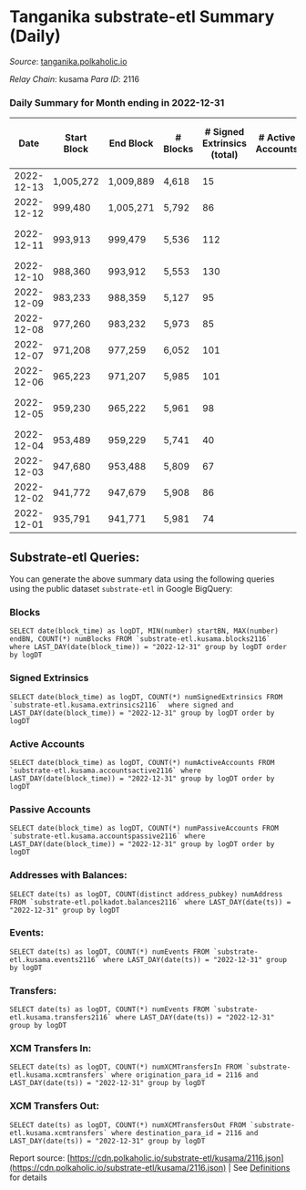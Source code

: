 # Tanganika substrate-etl Summary (Daily)

_Source_: [tanganika.polkaholic.io](https://tanganika.polkaholic.io)

*Relay Chain*: kusama
*Para ID*: 2116



### Daily Summary for Month ending in 2022-12-31


| Date | Start Block | End Block | # Blocks | # Signed Extrinsics (total) | # Active Accounts | # Passive | # New | # Addresses with Balances | # Events | # Transfers | # XCM Transfers In | # XCM Transfers Out | Issues | 
| ---- | ----------- | --------- | -------- | --------------------------- | ----------------- | --------- | ----- | ------------------------- | -------- | ----------- | ------------------ | ------------------- | ------ |
| 2022-12-13 | 1,005,272 | 1,009,889 | 4,618 | 15 |  |  |  |  | 66,823 | 15  |   |   |  |
| 2022-12-12 | 999,480 | 1,005,271 | 5,792 | 86 |  |  |  |  | 84,034 | 71  |   |   |  |
| 2022-12-11 | 993,913 | 999,479 | 5,536 | 112 |  |  |  |  | 79,423 | 94  |   |   | 31 missing (0.56%) |
| 2022-12-10 | 988,360 | 993,912 | 5,553 | 130 |  |  |  |  | 79,627 | 74  |   |   |  |
| 2022-12-09 | 983,233 | 988,359 | 5,127 | 95 |  |  |  |  | 77,395 | 58  |   |   |  |
| 2022-12-08 | 977,260 | 983,232 | 5,973 | 85 |  |  |  |  | 89,498 | 62  |   |   |  |
| 2022-12-07 | 971,208 | 977,259 | 6,052 | 101 |  |  |  |  | 90,813 | 89  |   |   |  |
| 2022-12-06 | 965,223 | 971,207 | 5,985 | 101 |  |  |  | 3,213 | 90,696 | 78  |   |   |  |
| 2022-12-05 | 959,230 | 965,222 | 5,961 | 98 |  |  |  |  | 90,602 | 75  |   |   | 32 missing (0.53%) |
| 2022-12-04 | 953,489 | 959,229 | 5,741 | 40 |  |  |  |  | 86,799 | 14  |   |   |  |
| 2022-12-03 | 947,680 | 953,488 | 5,809 | 67 |  |  |  |  | 88,071 | 57  |   |   |  |
| 2022-12-02 | 941,772 | 947,679 | 5,908 | 86 |  |  |  |  | 89,091 | 76  |   |   |  |
| 2022-12-01 | 935,791 | 941,771 | 5,981 | 74 |  |  |  |  | 89,731 | 63  |   |   |  |

## Substrate-etl Queries:
You can generate the above summary data using the following queries using the public dataset `substrate-etl` in Google BigQuery:


### Blocks
```
SELECT date(block_time) as logDT, MIN(number) startBN, MAX(number) endBN, COUNT(*) numBlocks FROM `substrate-etl.kusama.blocks2116`  where LAST_DAY(date(block_time)) = "2022-12-31" group by logDT order by logDT
```


### Signed Extrinsics
```
SELECT date(block_time) as logDT, COUNT(*) numSignedExtrinsics FROM `substrate-etl.kusama.extrinsics2116`  where signed and LAST_DAY(date(block_time)) = "2022-12-31" group by logDT order by logDT
```


### Active Accounts
```
SELECT date(block_time) as logDT, COUNT(*) numActiveAccounts FROM `substrate-etl.kusama.accountsactive2116` where LAST_DAY(date(block_time)) = "2022-12-31" group by logDT order by logDT
```


### Passive Accounts
```
SELECT date(block_time) as logDT, COUNT(*) numPassiveAccounts FROM `substrate-etl.kusama.accountspassive2116` where LAST_DAY(date(block_time)) = "2022-12-31" group by logDT order by logDT
```


### Addresses with Balances:
```
SELECT date(ts) as logDT, COUNT(distinct address_pubkey) numAddress FROM `substrate-etl.polkadot.balances2116` where LAST_DAY(date(ts)) = "2022-12-31" group by logDT
```


### Events:
```
SELECT date(ts) as logDT, COUNT(*) numEvents FROM `substrate-etl.kusama.events2116` where LAST_DAY(date(ts)) = "2022-12-31" group by logDT
```


### Transfers:
```
SELECT date(ts) as logDT, COUNT(*) numEvents FROM `substrate-etl.kusama.transfers2116` where LAST_DAY(date(ts)) = "2022-12-31" group by logDT
```


### XCM Transfers In:
```
SELECT date(ts) as logDT, COUNT(*) numXCMTransfersIn FROM `substrate-etl.kusama.xcmtransfers` where origination_para_id = 2116 and LAST_DAY(date(ts)) = "2022-12-31" group by logDT
```


### XCM Transfers Out:
```
SELECT date(ts) as logDT, COUNT(*) numXCMTransfersOut FROM `substrate-etl.kusama.xcmtransfers` where destination_para_id = 2116 and LAST_DAY(date(ts)) = "2022-12-31" group by logDT
```



Report source: [https://cdn.polkaholic.io/substrate-etl/kusama/2116.json](https://cdn.polkaholic.io/substrate-etl/kusama/2116.json) | See [Definitions](/DEFINITIONS.md) for details
